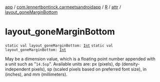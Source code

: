 [app](../../../index.md) / [com.lennertbontinck.carmeetsandroidapp](../../index.md) / [R](../index.md) / [attr](index.md) / [layout_goneMarginBottom](./layout_gone-margin-bottom.md)

# layout_goneMarginBottom

`static val layout_goneMarginBottom: `[`Int`](https://kotlinlang.org/api/latest/jvm/stdlib/kotlin/-int/index.html)
`static val layout_goneMarginBottom: `[`Int`](https://kotlinlang.org/api/latest/jvm/stdlib/kotlin/-int/index.html)

May be a dimension value, which is a floating point number appended with a unit such as "`14.5sp`". Available units are: px (pixels), dp (density-independent pixels), sp (scaled pixels based on preferred font size), in (inches), and mm (millimeters).

